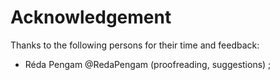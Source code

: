 # Acknowledgement

Thanks to the following persons for their time and feedback:

* Réda Pengam @RedaPengam (proofreading, suggestions) ;